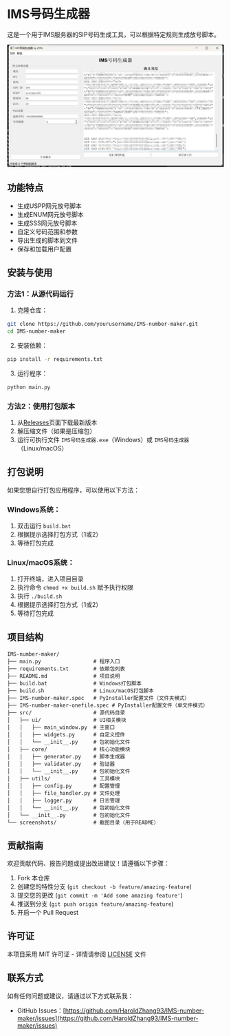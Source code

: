 # IMS号码生成器

这是一个用于IMS服务器的SIP号码生成工具，可以根据特定规则生成放号脚本。

![应用截图](screenshots/app_screenshot.png)

## 功能特点

- 生成USPP网元放号脚本
- 生成ENUM网元放号脚本
- 生成SSS网元放号脚本
- 自定义号码范围和参数
- 导出生成的脚本到文件
- 保存和加载用户配置

## 安装与使用

### 方法1：从源代码运行

1. 克隆仓库：
```bash
git clone https://github.com/yourusername/IMS-number-maker.git
cd IMS-number-maker
```

2. 安装依赖：
```bash
pip install -r requirements.txt
```

3. 运行程序：
```bash
python main.py
```

### 方法2：使用打包版本

1. 从[Releases](https://github.com/yourusername/IMS-number-maker/releases)页面下载最新版本
2. 解压缩文件（如果是压缩包）
3. 运行可执行文件 `IMS号码生成器.exe`（Windows）或 `IMS号码生成器`（Linux/macOS）

## 打包说明

如果您想自行打包应用程序，可以使用以下方法：

### Windows系统：

1. 双击运行 `build.bat`
2. 根据提示选择打包方式（1或2）
3. 等待打包完成

### Linux/macOS系统：

1. 打开终端，进入项目目录
2. 执行命令 `chmod +x build.sh` 赋予执行权限
3. 执行 `./build.sh`
4. 根据提示选择打包方式（1或2）
5. 等待打包完成

## 项目结构

```
IMS-number-maker/
├── main.py                 # 程序入口
├── requirements.txt        # 依赖包列表
├── README.md               # 项目说明
├── build.bat               # Windows打包脚本
├── build.sh                # Linux/macOS打包脚本
├── IMS-number-maker.spec   # PyInstaller配置文件（文件夹模式）
├── IMS-number-maker-onefile.spec # PyInstaller配置文件（单文件模式）
├── src/                    # 源代码目录
│   ├── ui/                 # UI相关模块
│   │   ├── main_window.py  # 主窗口
│   │   ├── widgets.py      # 自定义控件
│   │   └── __init__.py     # 包初始化文件
│   ├── core/               # 核心功能模块
│   │   ├── generator.py    # 脚本生成器
│   │   ├── validator.py    # 验证器
│   │   └── __init__.py     # 包初始化文件
│   ├── utils/              # 工具模块
│   │   ├── config.py       # 配置管理
│   │   ├── file_handler.py # 文件处理
│   │   ├── logger.py       # 日志管理
│   │   └── __init__.py     # 包初始化文件
│   └── __init__.py         # 包初始化文件
└── screenshots/            # 截图目录（用于README）
```

## 贡献指南

欢迎贡献代码、报告问题或提出改进建议！请遵循以下步骤：

1. Fork 本仓库
2. 创建您的特性分支 (`git checkout -b feature/amazing-feature`)
3. 提交您的更改 (`git commit -m 'Add some amazing feature'`)
4. 推送到分支 (`git push origin feature/amazing-feature`)
5. 开启一个 Pull Request

## 许可证

本项目采用 MIT 许可证 - 详情请参阅 [LICENSE](LICENSE) 文件

## 联系方式

如有任何问题或建议，请通过以下方式联系我：

- GitHub Issues：[https://github.com/HaroldZhang93/IMS-number-maker/issues](https://github.com/HaroldZhang93/IMS-number-maker/issues) 